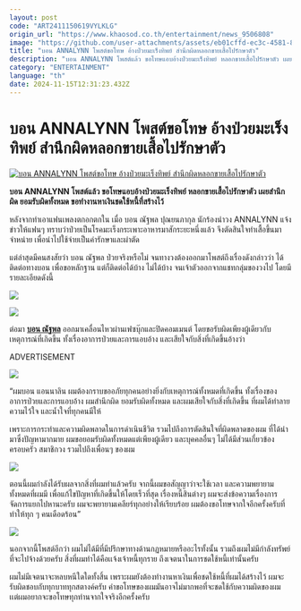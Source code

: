 ```yaml
---
layout: post
code: "ART2411150619VYLKLG"
origin_url: "https://www.khaosod.co.th/entertainment/news_9506808"
image: "https://github.com/user-attachments/assets/eb01cffd-ec3c-4581-82a9-7c9e82d272fb"
title: "บอน ANNALYNN โพสต์ขอโทษ อ้างป่วยมะเร็งทิพย์ สำนึกผิดหลอกขายเสื้อไปรักษาตัว"
description: "บอน ANNALYNN โพสต์แล้ว ขอโทษแอบอ้างป่วยมะเร็งทิพย์ หลอกขายเสื้อไปรักษาตัว เผยสำนึกผิด ยอมรับผิดทั้งหมด ขอทำงานหาเงินชดใช้หนี้ที่สร้างไว้"
category: "ENTERTAINMENT"
language: "th"
date: 2024-11-15T12:31:23.432Z
---
```


# บอน ANNALYNN โพสต์ขอโทษ อ้างป่วยมะเร็งทิพย์ สำนึกผิดหลอกขายเสื้อไปรักษาตัว

[![บอน ANNALYNN โพสต์ขอโทษ อ้างป่วยมะเร็งทิพย์ สำนึกผิดหลอกขายเสื้อไปรักษาตัว](https://www.khaosod.co.th/wpapp/uploads/2024/11/ANNALYNN4548-1.jpg "บอน ANNALYNN โพสต์ขอโทษ อ้างป่วยมะเร็งทิพย์ สำนึกผิดหลอกขายเสื้อไปรักษาตัว")](https://www.khaosod.co.th/wpapp/uploads/2024/11/ANNALYNN4548-1.jpg)

**บอน ANNALYNN โพสต์แล้ว ขอโทษแอบอ้างป่วยมะเร็งทิพย์ หลอกขายเสื้อไปรักษาตัว เผยสำนึกผิด ยอมรับผิดทั้งหมด ขอทำงานหาเงินชดใช้หนี้ที่สร้างไว้**

หลังจากทำเอาแฟนเพลงตกอกตกใน เมื่อ บอน ณัฐพล ปุณยนภากุล นักร้องนำวง ANNALYNN แจ้งข่าวให้แฟนๆ ทราบว่าป่วยเป็นโรคมะเร็งกระเพาะอาหารมาสักระยะหนึ่งแล้ว จึงตัดสินใจทำเสื้อขึ้นมาจำหน่าย เพื่อนำไปใช้จ่ายเป็นค่ารักษาและผ่าตัด

แต่ล่าสุดมีคนสงสัยว่า บอน ณัฐพล ป่วยจริงหรือไม่ จนทางวงต้องออกมาโพสต์ถึงเรื่องดังกล่าวว่า ได้ติดต่อทางบอน เพื่อขอหลักฐาน แต่ก็ติดต่อได้บ้าง ไม่ได้บ้าง จนเจ้าตัวออกจากแชทกลุ่มของวงไป โดยมีรายละเอียดดังนี้

[![](https://www.khaosod.co.th/wpapp/uploads/2024/11/ANNALYNN4548-3.png)](https://www.khaosod.co.th/wpapp/uploads/2024/11/ANNALYNN4548-3.png)

[![](https://www.khaosod.co.th/wpapp/uploads/2024/11/ANNALYNN4548-1.png)](https://www.khaosod.co.th/wpapp/uploads/2024/11/ANNALYNN4548-1.png)

ต่อมา [**บอน ณัฐพล**](https://www.facebook.com/bonne.bonbons) ออกมาเคลื่อนไหวผ่านเฟซบุ๊กและปิดคอมเมนต์ โดยขอรับผิดเพียงผู้เดียวกับเหตุการณ์ที่เกิดขึ้น ทั้งเรื่องอาการป่วยและการแอบอ้าง และเสียใจกับสิ่งที่เกิดขึ้นอ้างว่า

ADVERTISEMENT

[![](https://www.khaosod.co.th/wpapp/uploads/2024/11/ANNALYNN4548-2.png)](https://www.khaosod.co.th/wpapp/uploads/2024/11/ANNALYNN4548-2.png)

“ผมบอน แอนนาลิน ผมต้องกราบขออภัยทุกคนอย่างยิ่งกับเหตุการณ์ทั้งหมดที่เกิดขึ้น ทั้งเรื่องของอาการป่วยและการแอบอ้าง ผมสำนึกผิด ยอมรับผิดทั้งหมด และผมเสียใจกับสิ่งที่เกิดขึ้น ที่ผมได้ทำลายความไว้ใจ และน้ำใจที่ทุกคนมีให้

เพราะการกระทำและความผิดพลาดในการดำเนินชีวิต รวมไปถึงการตัดสินใจที่ผิดพลาดของผม ที่ได้นำมาซึ่งปัญหามากมาย ผมขอยอมรับผิดทั้งหมดแต่เพียงผู้เดียว และบุคคลอื่นๆ ไม่ได้มีส่วนเกี่ยวข้อง ครอบครัว สมาชิกวง รวมไปถึงเพื่อนๆ ของผม

[![](https://www.khaosod.co.th/wpapp/uploads/2024/11/ANNALYNN4548-7.jpg)](https://www.khaosod.co.th/wpapp/uploads/2024/11/ANNALYNN4548-7.jpg)

ตอนนี้ผมกำลังได้รับผลจากสิ่งที่ผมทำแล้วครับ จากนี้ผมขอสัญญาว่าจะใช้เวลา และความพยายามทั้งหมดที่ผมมี เพื่อแก้ไขปัญหาที่เกิดขึ้นให้โดยเร็วที่สุด เรื่องหนี้สินต่างๆ ผมจะส่งข้อความเรื่องการจัดการแยกไปหานะครับ ผมจะพยายามเคลียร์ทุกอย่างให้เรียบร้อย ผมต้องขอโทษจากใจอีกครั้งครับที่ทำให้ทุก ๆ คนเดือดร้อน”

[![](https://www.khaosod.co.th/wpapp/uploads/2024/11/ANNALYNN4548-2.jpg)](https://www.khaosod.co.th/wpapp/uploads/2024/11/ANNALYNN4548-2.jpg)

นอกจากนี้โพสต์อีกว่า ผมไม่ได้มีที่มีปรึกษาทางด้านกฏหมายหรืออะไรทั้งนั้น รวมถึงผมไม่มีกำลังทรัพย์ที่จะไปจ้างด้วยครับ สิ่งที่ผมทำได้คือเเจ้งเจ้าหนี้ทุกราย ถึงเจตนาในการชดใช้หนี้เท่านั้นครับ

ผมไม่มีเจตนาจะหลบหนีใดใดทั้งสิ้น เพราะผมยังต้องทำงานหาเงินเพื่อชดใช้หนี้ที่ผมได้สร้างไว้ ผมจะรับผิดชอบกับทุกบาททุกสตางค์ครับ คำขอโทษของผมมันอาจไม่มากพอที่จะชดใช้กับความผิดของผม เเต่ผมอยากจะขอโทษทุกท่านจากใจจริงอีกครั้งครับ